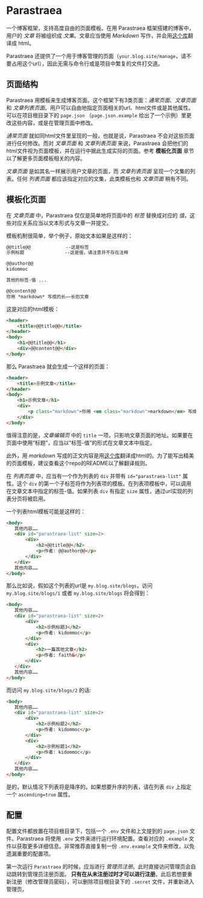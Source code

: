 # Parastraea

一个博客框架，支持高度自由的页面模板。在用 Parastraea 框架搭建的博客中，用户的 *文章* 将被组织成 *文集*。文章应当使用 *Markdown* 写作，并会用[这个库](https://github.com/kidommoc/md2h5)翻译成 html。

Parastraea 还提供了一个用于博客管理的页面（`your.blog.site/manage`，请不要占用这个url），因此无需与命令行或是项目中繁复的文件打交道。

## 页面结构

Parastraea 用模板来生成博客页面。这个框架下有3类页面：*通常页面*、*文章页面* 和 *文章列表页面*。用户可以自由地指定页面相关的url、html文件或是其他属性。可以在项目根目录下的 `page.json` （`page.json.example` 给出了一个示例）里更改这些内容，或是在管理页面中修改。

*通常页面* 就如同html文件里呈现的一般，也就是说，Parastraea 不会对这些页面进行任何修改。而对 *文章页面* 和 *文章列表页面* 来说，Parastraea 会把他们的html文件视为页面模板，并在运行中据此生成实际的页面。参考 **模板化页面** 章节以了解更多页面模板相关的内容。

*文章页面* 是如其名一样展示用户文章的页面，而 *文章列表页面* 呈现一个文集的列表。任何 *列表页面* 都应该指定对应的文集，此类模板也和 *文章页面* 稍有不同。

## 模板化页面

在 *文章页面* 中，Parastraea 仅仅是简单地将页面中的 *标签* 替换成对应的 *值*，这些对应关系应当以文本形式与文章一并提交。

模板机制很简单，举个例子，原始文本如果是这样的：

```markdown
@@title@@             --这是标签
示例标题               --这是值，请注意并不存在注释

@@author@@
kidommoc

其他的标签-值 ...

@@content@@
你用 *markdown* 写成的长——长的文章
```

这是对应的html模板：

```html
<header>
    <title>@@title@@</title>
</header>
<body>
    <h1>@@title@@</h1>
    <div>@@content@@</div>
</body>
```

那么 Parastraea 就会生成一个这样的页面：

```html
<header>
    <title>示例文章</title>
</header>
<body>
    <h1>示例文章</h1>
    <div>
        <p class="markdown">你用 <em class="markdown">markdown</em> 写成的长——长的文章</p>
    </div>
</body>
```

值得注意的是，*文章编辑页* 中的 `title` 一项，只影响文章页面的地址。如果要在页面中使用“标题”，应当以“标签-值”的形式在文章文本中指定。

此外，用 *markdown* 写成的正文内容是用[这个库](https://github.com/kidommoc/md2h5)翻译成html的。为了能写出精美的页面模板，建议查看这个repo的README以了解翻译规则。

在 *列表页面* 中，应当有一个作为列表的 `div` 并带有 `id="parastraea-list"` 属性。这个 `div` 的第一个子标签将作为列表项的模板。在列表项模板中，可以调用在文章文本中指定的标签-值。如果列表 `div` 有指定 `size` 属性，通过url实现的列表分页将被启用。

一个列表html模板可能是这样的：

 ```html
 <body>
    其他内容……
    <div id="parastraea-list" size=2>
        <div>
            <h2>@@title@@</h2>
            <p>作者: @@author@@</p>
        </div>
    </div>
    其他内容……
</body>
 ```

那么比如说，假如这个列表的url是 `my.blog.site/blogs`，访问 `my.blog.site/blogs/1` 或者 `my.blog.site/blogs` 将会得到：

 ```html
 <body>
    其他内容……
    <div id="parastraea-list" size=2>
        <div>
            <h2>示例标题3</h2>
            <p>作者: kidommoc</p>
        </div>
        <div>
            <h2>一篇其他文章</h2>
            <p>作者: faith&</p>
        </div>
    </div>
    其他内容……
</body>
 ```

而访问 `my.blog.site/blogs/2` 的话:

 ```html
 <body>
    其他内容……
    <div id="parastraea-list" size=2>
        <div>
            <h2>示例标题2</h2>
            <p>作者: kidommoc</p>
        </div>
        <div>
            <h2>示例标题1</h2>
            <p>作者: kidommoc</p>
        </div>
    </div>
    其他内容……
</body>
 ```

是的，默认情况下列表将是降序的。如果想要升序的列表，请在列表 `div` 上指定一个 `ascending=true` 属性。

## 配置

配置文件都放置在项目根目录下，包括一个 `.env` 文件和上文提到的 `page.json` 文件。Parastraea 将使用 `.env` 文件来进行运行环境配置。查看对应的 `.example` 文件以获取更多详细信息。非常推荐直接复制一份 `.env.example` 文件来修改，以免遗漏重要的配置项。

第一次运行 `Parastraea` 的时候，应当进行 *管理员注册*。此时直接访问管理页会自动跳转到管理员注册页面。 **只有在从未注册过时才可以进行注册**。此后若想要重新注册（修改管理员密码），可以删除项目根目录下的 `.secret` 文件，并重新进入管理页。